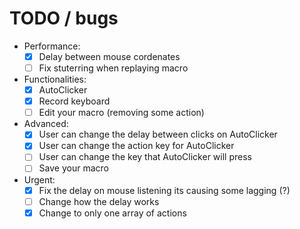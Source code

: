 # TODO / bugs

- Performance:
    - [x] Delay between mouse cordenates
    - [ ] Fix stuterring when replaying macro

- Functionalities:
    - [x] AutoClicker
    - [x] Record keyboard
    - [ ] Edit your macro (removing some action)

- Advanced:
    - [x] User can change the delay between clicks on AutoClicker
    - [x] User can change the action key for AutoClicker
    - [ ] User can change the key that AutoClicker will press
    - [ ] Save your macro

- Urgent:
    - [x] Fix the delay on mouse listening its causing some lagging (?)
    - [ ] Change how the delay works
    - [x] Change to only one array of actions